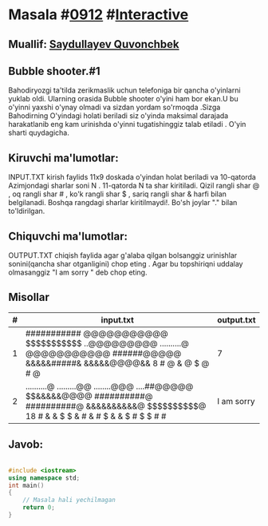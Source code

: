 
<h1>Masala #<a href="https://robocontest.uz/tasks/0912">0912</a> #<a href="https://robocontest.uz/tasks?category=49">Interactive</a></h1>
<h2> Muallif: <a href="https://robocontest.uz/profile/saydullayev98">Saydullayev Quvonchbek</a></h2>
<h2>Bubble shooter.#1</h2>
<p>Bahodiryozgi ta'tilda zerikmaslik uchun telefoniga bir qancha o'yinlarni yuklab oldi. Ularning orasida Bubble shooter o'yini ham bor ekan.U bu o'yinni yaxshi o'ynay olmadi va sizdan yordam so'rmoqda .Sizga Bahodirning O'yindagi holati beriladi siz o'yinda maksimal darajada harakatlanib eng kam urinishda o'yinni tugatishinggiz talab etiladi . O'yin sharti quydagicha.
</p>
<h2>Kiruvchi ma'lumotlar:</h2>
<p>INPUT.TXT kirish faylids 11x9 doskada o'yindan holat beriladi va 10-qatorda Azimjondagi sharlar soni N . 11-qatorda N ta shar kiritiladi. Qizil rangli shar @ , oq rangli shar # , ko'k rangli shar $ , sariq rangli shar & harfi bilan belgilanadi. Boshqa rangdagi sharlar kiritilmaydi!. Bo'sh joylar "." bilan to'ldirilgan.</p>
<h2>Chiquvchi ma'lumotlar:</h2>
<p>OUTPUT.TXT chiqish faylida agar g'alaba qilgan bolsanggiz urinishlar sonini(qancha shar otganligini) chop eting . Agar bu topshiriqni uddalay olmasanggiz "I am sorry " deb chop eting.</p>
<h2>Misollar</h2>
<table>
    <thead>
        <tr>
            <th>#</th>
            <th>input.txt</th>
            <th>output.txt</th>
        </tr>
    </thead>
    <tbody>
            <tr>
                <td>1</td>
                <td>###########
@@@@@@@@@@@
$$$$$$$$$$$
..@@@@@@@@@
..........@
@@@@@@@@@@@
######@@@@@
&&&&&#####&
&&&&&@@@@&&
8
# @ & @ $ @ # @</td>
                <td>7</td>
            </tr>
            <tr>
                <td>2</td>
                <td>..........@
.........@@
........@@@
....##@@@@@
$$&&&&&@@@@
##########@
##########@
&&&&&&&&&&@
$$$$$$$$$$@
18
# & & $ $ & # & # $ & & $ # $ $ # #</td>
                <td>I am sorry</td>
            </tr>
    </tbody>
    </table>
    
<h2>Javob:</h2>

######
```cpp
#include <iostream>
using namespace std;
int main()
{
    // Masala hali yechilmagan
    return 0;
}
```
